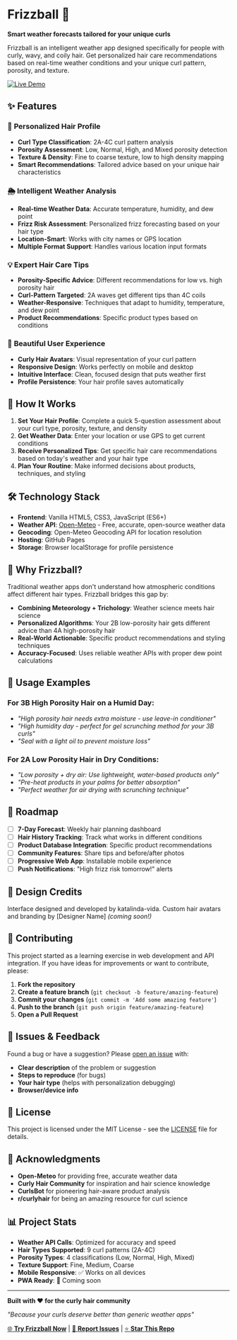 # Frizzball 🌊

**Smart weather forecasts tailored for your unique curls**

Frizzball is an intelligent weather app designed specifically for people with curly, wavy, and coily hair. Get personalized hair care recommendations based on real-time weather conditions and your unique curl pattern, porosity, and texture.

[![Live Demo](https://img.shields.io/badge/🌐_Live_Demo-Click_Here-blue?style=for-the-badge)](https://katalinda-vida.github.io/frizzbot-weather-forecast/)

## ✨ Features

### 🧬 **Personalized Hair Profile**
- **Curl Type Classification**: 2A-4C curl pattern analysis
- **Porosity Assessment**: Low, Normal, High, and Mixed porosity detection
- **Texture & Density**: Fine to coarse texture, low to high density mapping
- **Smart Recommendations**: Tailored advice based on your unique hair characteristics

### 🌦️ **Intelligent Weather Analysis**
- **Real-time Weather Data**: Accurate temperature, humidity, and dew point
- **Frizz Risk Assessment**: Personalized frizz forecasting based on your hair type
- **Location-Smart**: Works with city names or GPS location
- **Multiple Format Support**: Handles various location input formats

### 💡 **Expert Hair Care Tips**
- **Porosity-Specific Advice**: Different recommendations for low vs. high porosity hair
- **Curl-Pattern Targeted**: 2A waves get different tips than 4C coils
- **Weather-Responsive**: Techniques that adapt to humidity, temperature, and dew point
- **Product Recommendations**: Specific product types based on conditions

### 🎨 **Beautiful User Experience**
- **Curly Hair Avatars**: Visual representation of your curl pattern
- **Responsive Design**: Works perfectly on mobile and desktop
- **Intuitive Interface**: Clean, focused design that puts weather first
- **Profile Persistence**: Your hair profile saves automatically

## 🚀 How It Works

1. **Set Your Hair Profile**: Complete a quick 5-question assessment about your curl type, porosity, texture, and density
2. **Get Weather Data**: Enter your location or use GPS to get current conditions  
3. **Receive Personalized Tips**: Get specific hair care recommendations based on today's weather and your hair type
4. **Plan Your Routine**: Make informed decisions about products, techniques, and styling

## 🛠️ Technology Stack

- **Frontend**: Vanilla HTML5, CSS3, JavaScript (ES6+)
- **Weather API**: [Open-Meteo](https://open-meteo.com/) - Free, accurate, open-source weather data
- **Geocoding**: Open-Meteo Geocoding API for location resolution
- **Hosting**: GitHub Pages
- **Storage**: Browser localStorage for profile persistence

## 🎯 Why Frizzball?

Traditional weather apps don't understand how atmospheric conditions affect different hair types. Frizzball bridges this gap by:

- **Combining Meteorology + Trichology**: Weather science meets hair science
- **Personalized Algorithms**: Your 2B low-porosity hair gets different advice than 4A high-porosity hair  
- **Real-World Actionable**: Specific product recommendations and styling techniques
- **Accuracy-Focused**: Uses reliable weather APIs with proper dew point calculations

## 📱 Usage Examples

### For 3B High Porosity Hair on a Humid Day:
- *"High porosity hair needs extra moisture - use leave-in conditioner"*
- *"High humidity day - perfect for gel scrunching method for your 3B curls"*
- *"Seal with a light oil to prevent moisture loss"*

### For 2A Low Porosity Hair in Dry Conditions:
- *"Low porosity + dry air: Use lightweight, water-based products only"*
- *"Pre-heat products in your palms for better absorption"*
- *"Perfect weather for air drying with scrunching technique"*

## 🔮 Roadmap

- [ ] **7-Day Forecast**: Weekly hair planning dashboard
- [ ] **Hair History Tracking**: Track what works in different conditions
- [ ] **Product Database Integration**: Specific product recommendations
- [ ] **Community Features**: Share tips and before/after photos
- [ ] **Progressive Web App**: Installable mobile experience
- [ ] **Push Notifications**: "High frizz risk tomorrow!" alerts

## 🎨 Design Credits

Interface designed and developed by katalinda-vida. Custom hair avatars and branding by [Designer Name] *(coming soon!)*

## 🤝 Contributing

This project started as a learning exercise in web development and API integration. If you have ideas for improvements or want to contribute, please:

1. **Fork the repository**
2. **Create a feature branch** (`git checkout -b feature/amazing-feature`)
3. **Commit your changes** (`git commit -m 'Add some amazing feature'`)
4. **Push to the branch** (`git push origin feature/amazing-feature`)
5. **Open a Pull Request**

## 🐛 Issues & Feedback

Found a bug or have a suggestion? Please [open an issue](https://github.com/katalinda-vida/frizzbot-weather-forecast/issues) with:
- **Clear description** of the problem or suggestion
- **Steps to reproduce** (for bugs)
- **Your hair type** (helps with personalization debugging)
- **Browser/device info**

## 📄 License

This project is licensed under the MIT License - see the [LICENSE](LICENSE) file for details.

## 🙏 Acknowledgments

- **Open-Meteo** for providing free, accurate weather data
- **Curly Hair Community** for inspiration and hair science knowledge  
- **CurlsBot** for pioneering hair-aware product analysis
- **r/curlyhair** for being an amazing resource for curl science

## 📊 Project Stats

- **Weather API Calls**: Optimized for accuracy and speed
- **Hair Types Supported**: 9 curl patterns (2A-4C)
- **Porosity Types**: 4 classifications (Low, Normal, High, Mixed)
- **Texture Support**: Fine, Medium, Coarse
- **Mobile Responsive**: ✅ Works on all devices
- **PWA Ready**: 🔄 Coming soon

---

**Built with ❤️ for the curly hair community**

*"Because your curls deserve better than generic weather apps"*

[🌐 **Try Frizzball Now**](https://katalinda-vida.github.io/frizzbot-weather-forecast/) | [📱 **Report Issues**](https://github.com/katalinda-vida/frizzbot-weather-forecast/issues) | [⭐ **Star This Repo**](https://github.com/katalinda-vida/frizzbot-weather-forecast)
